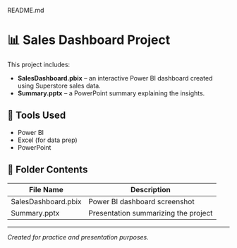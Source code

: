 README.md
# 📊 Sales Dashboard Project

This project includes:

- **SalesDashboard.pbix** – an interactive Power BI dashboard created using Superstore sales data.
- **Summary.pptx** – a PowerPoint summary explaining the insights.

## 🔧 Tools Used
- Power BI
- Excel (for data prep)
- PowerPoint

## 📁 Folder Contents
| File Name              | Description                          |
|------------------------|--------------------------------------|
| SalesDashboard.pbix    | Power BI dashboard screenshot           |
| Summary.pptx           | Presentation summarizing the project |

---
*Created for practice and presentation purposes.*
